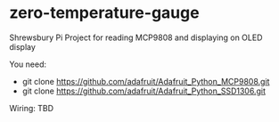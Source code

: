 # zero-temperature-gauge
Shrewsbury Pi Project for reading MCP9808 and displaying on OLED display

You need:

- git clone https://github.com/adafruit/Adafruit_Python_MCP9808.git
- git clone https://github.com/adafruit/Adafruit_Python_SSD1306.git

Wiring:
TBD
